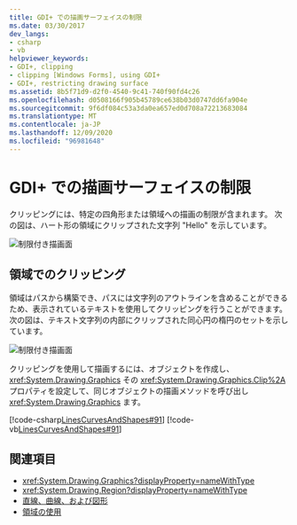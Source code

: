 ```yaml
---
title: GDI+ での描画サーフェイスの制限
ms.date: 03/30/2017
dev_langs:
- csharp
- vb
helpviewer_keywords:
- GDI+, clipping
- clipping [Windows Forms], using GDI+
- GDI+, restricting drawing surface
ms.assetid: 8b5f71d9-d2f0-4540-9c41-740f90fd4c26
ms.openlocfilehash: d0508166f905b45789ce638b03d0747dd6fa904e
ms.sourcegitcommit: 9f6df084c53a3da0ea657ed0d708a72213683084
ms.translationtype: MT
ms.contentlocale: ja-JP
ms.lasthandoff: 12/09/2020
ms.locfileid: "96981648"
---
```

# <a name="restricting-the-drawing-surface-in-gdi"></a>GDI+ での描画サーフェイスの制限
クリッピングには、特定の四角形または領域への描画の制限が含まれます。 次の図は、ハート形の領域にクリップされた文字列 "Hello" を示しています。  
  
 ![制限付き描画面](./media/aboutgdip02-art30.gif "AboutGdip02_Art30")  
  
## <a name="clipping-with-regions"></a>領域でのクリッピング  
 領域はパスから構築でき、パスには文字列のアウトラインを含めることができるため、表示されているテキストを使用してクリッピングを行うことができます。 次の図は、テキスト文字列の内部にクリップされた同心円の楕円のセットを示しています。  
  
 ![制限付き描画面](./media/aboutgdip02-art31.gif "AboutGdip02_Art31")  
  
 クリッピングを使用して描画するには、オブジェクトを作成し、 <xref:System.Drawing.Graphics> その <xref:System.Drawing.Graphics.Clip%2A> プロパティを設定して、同じオブジェクトの描画メソッドを呼び出し <xref:System.Drawing.Graphics> ます。  
  
 [!code-csharp[LinesCurvesAndShapes#91](~/samples/snippets/csharp/VS_Snippets_Winforms/LinesCurvesAndShapes/CS/Class1.cs#91)]
 [!code-vb[LinesCurvesAndShapes#91](~/samples/snippets/visualbasic/VS_Snippets_Winforms/LinesCurvesAndShapes/VB/Class1.vb#91)]  
  
## <a name="see-also"></a>関連項目

- <xref:System.Drawing.Graphics?displayProperty=nameWithType>
- <xref:System.Drawing.Region?displayProperty=nameWithType>
- [直線、曲線、および図形](lines-curves-and-shapes.md)
- [領域の使用](using-regions.md)
